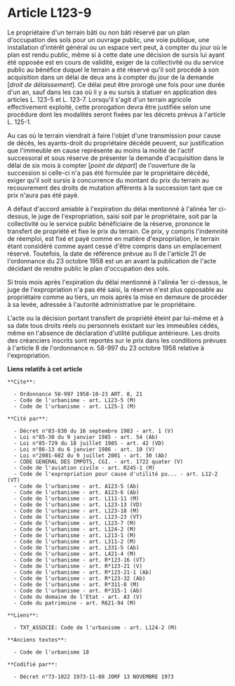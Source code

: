 # Article L123-9

Le propriétaire d'un terrain bâti ou non bâti réservé par un plan d'occupation des sols pour un ouvrage public, une voie
publique, une installation d'intérêt général ou un espace vert peut, à compter du jour où le plan est rendu public, même si à
cette date une décision de sursis lui ayant été opposée est en cours de validité, exiger de la collectivité ou du service
public au bénéfice duquel le terrain a été réservé qu'il soit procédé à son acquisition dans un délai de deux ans à compter
du jour de la demande [*droit de délaissement*]. Ce délai peut être prorogé une fois pour une durée d'un an, sauf dans les
cas où il y a eu sursis à statuer en application des articles L. 123-5 et L. 123-7. Lorsqu'il s'agit d'un terrain agricole
effectivement exploité, cette prorogation devra être justifiée selon une procédure dont les modalités seront fixées par les
décrets prévus à l'article L. 125-1.

Au cas où le terrain viendrait à faire l'objet d'une transmission pour cause de décès, les ayants-droit du propriétaire
décédé peuvent, sur justification que l'immeuble en cause représente au moins la moitié de l'actif successoral et sous
réserve de présenter la demande d'acquisition dans le délai de six mois à compter [*point de départ*] de l'ouverture de la
succession si celle-ci n'a pas été formulée par le propriétaire décédé, exiger qu'il soit sursis à concurrence du montant du
prix du terrain au recouvrement des droits de mutation afférents à la succession tant que ce prix n'aura pas été payé.

A défaut d'accord amiable à l'expiration du délai mentionné à l'alinéa 1er ci-dessus, le juge de l'expropriation, saisi soit
par le propriétaire, soit par la collectivité ou le service public bénéficiaire de la réserve, prononce le transfert de
propriété et fixe le prix du terrain. Ce prix, y compris l'indemnité de réemploi, est fixé et payé comme en matière
d'expropriation, le terrain étant considéré comme ayant cessé d'être compris dans un emplacement réservé. Toutefois, la date
de référence prévue au II  de l'article 21 de l'ordonnance du 23 octobre 1958 est un an avant la publication de l'acte
décidant de rendre public le plan d'occupation des sols.

Si trois mois après l'expiration du délai mentionné à l'alinéa 1er ci-dessus, le juge de l'expropriation n'a pas été saisi,
la réserve n'est plus opposable au propriétaire comme au tiers, un mois après la mise en demeure de procéder à sa levée,
adressée à l'autorité administrative par le propriétaire.

L'acte ou la décision portant transfert de propriété éteint par lui-même et à sa date tous droits réels ou personnels
existant sur les immeubles cédés, même en l'absence de déclaration d'utilité publique antérieure. Les droits des créanciers
inscrits sont reportés sur le prix dans les conditions prévues à l'article 8 de l'ordonnance n. 58-997 du 23 octobre 1958
relative à l'expropriation.

**Liens relatifs à cet article**

	**Cite**:

	  - Ordonnance 58-997 1958-10-23 ART. 8, 21
	  - Code de l'urbanisme - art. L123-5 (M)
	  - Code de l'urbanisme - art. L125-1 (M)

	**Cité par**:

	  - Décret n°83-830 du 16 septembre 1983 - art. 1 (V)
	  - Loi n°85-30 du 9 janvier 1985 - art. 54 (Ab)
	  - Loi n°85-729 du 18 juillet 1985 - art. 42 (VD)
	  - Loi n°86-13 du 6 janvier 1986 - art. 10 (V)
	  - Loi n°2001-602 du 9 juillet 2001 - art. 30 (Ab)
	  - CODE GENERAL DES IMPOTS, CGI. - art. 1722 quater (V)
	  - Code de l'aviation civile - art. R245-1 (M)
	  - Code de l'expropriation pour cause d'utilité pu... - art. L12-2 (VT)
	  - Code de l'urbanisme - art. A123-5 (Ab)
	  - Code de l'urbanisme - art. A123-6 (Ab)
	  - Code de l'urbanisme - art. L111-11 (M)
	  - Code de l'urbanisme - art. L123-13 (VD)
	  - Code de l'urbanisme - art. L123-18 (M)
	  - Code de l'urbanisme - art. L123-23 (VT)
	  - Code de l'urbanisme - art. L123-7 (M)
	  - Code de l'urbanisme - art. L124-2 (M)
	  - Code de l'urbanisme - art. L213-1 (M)
	  - Code de l'urbanisme - art. L311-2 (M)
	  - Code de l'urbanisme - art. L331-5 (Ab)
	  - Code de l'urbanisme - art. L421-4 (M)
	  - Code de l'urbanisme - art. R*123-16 (VT)
	  - Code de l'urbanisme - art. R*123-21 (V)
	  - Code de l'urbanisme - art. R*123-21-1 (Ab)
	  - Code de l'urbanisme - art. R*123-32 (Ab)
	  - Code de l'urbanisme - art. R*311-8 (M)
	  - Code de l'urbanisme - art. R*315-1 (Ab)
	  - Code du domaine de l'Etat - art. A3 (V)
	  - Code du patrimoine - art. R621-94 (M)

	**Liens**:

	  - TXT_ASSOCIE: Code de l'urbanisme - art. L124-2 (M)

	**Anciens textes**:

	  - Code de l'urbanisme 18

	**Codifié par**:

	  - Décret n°73-1022 1973-11-08 JORF 13 NOVEMBRE 1973
